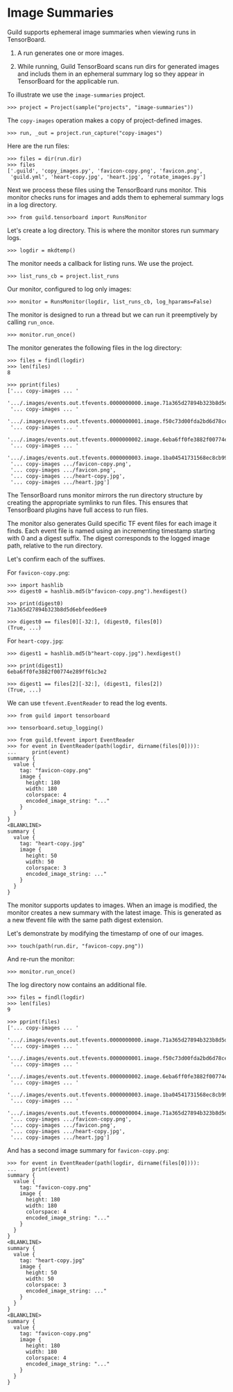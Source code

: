 # Image Summaries

Guild supports ephemeral image summaries when viewing runs in
TensorBoard.

1. A run generates one or more images.

2. While running, Guild TensorBoard scans run dirs for generated images
   and includs them in an ephemeral summary log so they appear in
   TensorBoard for the applicable run.

To illustrate we use the `image-summaries` project.

    >>> project = Project(sample("projects", "image-summaries"))

The `copy-images` operation makes a copy of project-defined images.

    >>> run, _out = project.run_capture("copy-images")

Here are the run files:

    >>> files = dir(run.dir)
    >>> files
    ['.guild', 'copy_images.py', 'favicon-copy.png', 'favicon.png',
     'guild.yml', 'heart-copy.jpg', 'heart.jpg', 'rotate_images.py']

Next we process these files using the TensorBoard runs monitor. This
monitor checks runs for images and adds them to ephemeral summary logs
in a log directory.

    >>> from guild.tensorboard import RunsMonitor

Let's create a log directory. This is where the monitor stores run
summary logs.

    >>> logdir = mkdtemp()

The monitor needs a callback for listing runs. We use the project.

    >>> list_runs_cb = project.list_runs

Our monitor, configured to log only images:

    >>> monitor = RunsMonitor(logdir, list_runs_cb, log_hparams=False)

The monitor is designed to run a thread but we can run it preemptively
by calling `run_once`.

    >>> monitor.run_once()

The monitor generates the following files in the log directory:

    >>> files = findl(logdir)
    >>> len(files)
    8

    >>> pprint(files)
    ['... copy-images ... '
     '.../.images/events.out.tfevents.0000000000.image.71a365d27894b323b8d5d6ebfeed6ee9',
     '... copy-images ... '
     '.../.images/events.out.tfevents.0000000001.image.f50c73d00fda2bd6d78ce4082e70f008',
     '... copy-images ... '
     '.../.images/events.out.tfevents.0000000002.image.6eba6ff0fe3882f00774e289ff61c3e2',
     '... copy-images ... '
     '.../.images/events.out.tfevents.0000000003.image.1ba04541731568ec8cb997f80fa0d246',
     '... copy-images .../favicon-copy.png',
     '... copy-images .../favicon.png',
     '... copy-images .../heart-copy.jpg',
     '... copy-images .../heart.jpg']

The TensorBoard runs monitor mirrors the run directory structure by
creating the appropriate symlinks to run files. This ensures that
TensorBoard plugins have full access to run files.

The monitor also generates Guild specific TF event files for each
image it finds. Each event file is named using an incrementing
timestamp starting with 0 and a digest suffix. The digest corresponds
to the logged image path, relative to the run directory.

Let's confirm each of the suffixes.

For `favicon-copy.png`:

    >>> import hashlib
    >>> digest0 = hashlib.md5(b"favicon-copy.png").hexdigest()

    >>> print(digest0)
    71a365d27894b323b8d5d6ebfeed6ee9

    >>> digest0 == files[0][-32:], (digest0, files[0])
    (True, ...)

For `heart-copy.jpg`:

    >>> digest1 = hashlib.md5(b"heart-copy.jpg").hexdigest()

    >>> print(digest1)
    6eba6ff0fe3882f00774e289ff61c3e2

    >>> digest1 == files[2][-32:], (digest1, files[2])
    (True, ...)

We can use `tfevent.EventReader` to read the log events.

    >>> from guild import tensorboard

    >>> tensorboard.setup_logging()

    >>> from guild.tfevent import EventReader
    >>> for event in EventReader(path(logdir, dirname(files[0]))):
    ...     print(event)
    summary {
      value {
        tag: "favicon-copy.png"
        image {
          height: 180
          width: 180
          colorspace: 4
          encoded_image_string: "..."
        }
      }
    }
    <BLANKLINE>
    summary {
      value {
        tag: "heart-copy.jpg"
        image {
          height: 50
          width: 50
          colorspace: 3
          encoded_image_string: ..."
        }
      }
    }

The monitor supports updates to images. When an image is modified, the
monitor creates a new summary with the latest image. This is generated
as a new tfevent file with the same path digest extension.

Let's demonstrate by modifying the timestamp of one of our images.

    >>> touch(path(run.dir, "favicon-copy.png"))

And re-run the monitor:

    >>> monitor.run_once()

The log directory now contains an additional file.

    >>> files = findl(logdir)
    >>> len(files)
    9

    >>> pprint(files)
    ['... copy-images ... '
     '.../.images/events.out.tfevents.0000000000.image.71a365d27894b323b8d5d6ebfeed6ee9',
     '... copy-images ... '
     '.../.images/events.out.tfevents.0000000001.image.f50c73d00fda2bd6d78ce4082e70f008',
     '... copy-images ... '
     '.../.images/events.out.tfevents.0000000002.image.6eba6ff0fe3882f00774e289ff61c3e2',
     '... copy-images ... '
     '.../.images/events.out.tfevents.0000000003.image.1ba04541731568ec8cb997f80fa0d246',
     '... copy-images ... '
     '.../.images/events.out.tfevents.0000000004.image.71a365d27894b323b8d5d6ebfeed6ee9',
     '... copy-images .../favicon-copy.png',
     '... copy-images .../favicon.png',
     '... copy-images .../heart-copy.jpg',
     '... copy-images .../heart.jpg']

And has a second image summary for `favicon-copy.png`:

    >>> for event in EventReader(path(logdir, dirname(files[0]))):
    ...     print(event)
    summary {
      value {
        tag: "favicon-copy.png"
        image {
          height: 180
          width: 180
          colorspace: 4
          encoded_image_string: "..."
        }
      }
    }
    <BLANKLINE>
    summary {
      value {
        tag: "heart-copy.jpg"
        image {
          height: 50
          width: 50
          colorspace: 3
          encoded_image_string: ..."
        }
      }
    }
    <BLANKLINE>
    summary {
      value {
        tag: "favicon-copy.png"
        image {
          height: 180
          width: 180
          colorspace: 4
          encoded_image_string: "..."
        }
      }
    }

